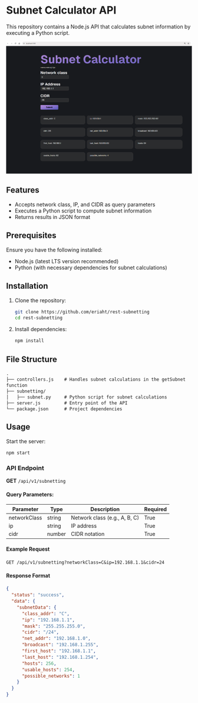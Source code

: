 # Subnet Calculator API

This repository contains a Node.js API that calculates subnet information by executing a Python script.

![Subnet Calculator UI](https://github.com/eriaht/rest-subnetting/blob/main/public/screenshot.png)


## Features
- Accepts network class, IP, and CIDR as query parameters
- Executes a Python script to compute subnet information
- Returns results in JSON format

## Prerequisites
Ensure you have the following installed:
- Node.js (latest LTS version recommended)
- Python (with necessary dependencies for subnet calculations)

## Installation
1. Clone the repository:
   ```sh
   git clone https://github.com/eriaht/rest-subnetting
   cd rest-subnetting
   ```
2. Install dependencies:
   ```sh
   npm install
   ```

## File Structure
```
.
├── controllers.js    # Handles subnet calculations in the getSubnet function
├── subnetting/
│   ├── subnet.py     # Python script for subnet calculations
├── server.js         # Entry point of the API
└── package.json      # Project dependencies
```

## Usage
Start the server:
```sh
npm start
```

### API Endpoint
**GET** `/api/v1/subnetting`

#### Query Parameters:
| Parameter     | Type   | Description | Required |
|--------------|--------|-------------|-------------
| networkClass | string | Network class (e.g., A, B, C) | True |
| ip           | string | IP address | True |
| cidr         | number | CIDR notation | True |

#### Example Request
```
GET /api/v1/subnetting?networkClass=C&ip=192.168.1.1&cidr=24
```

#### Response Format
```json
{
  "status": "success",
  "data": {
    "subnetData": {
      "class_addr": "C",
      "ip": "192.168.1.1",
      "mask": "255.255.255.0",
      "cidr": "/24",
      "net_addr": "192.168.1.0",
      "broadcast": "192.168.1.255",
      "first_host": "192.168.1.1",
      "last_host": "192.168.1.254",
      "hosts": 256,
      "usable_hosts": 254,
      "possible_networks": 1
    }
  }
}
```

